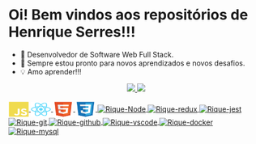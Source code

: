 # Oi! Bem vindos aos repositórios de Henrique Serres!!!
- 🎯 Desenvolvedor de Software Web Full Stack.
- 🌱 Sempre estou pronto para novos aprendizados e novos desafios.
- 💡 Amo aprender!!!
<div align="center">
  <a href="https://github.com/HenriqueSerres">
  <img height="180em" src="https://github-readme-stats.vercel.app/api?username=HenriqueSerres&show_icons=true&theme=dracula&include_all_commits=true&count_private=true"/>
  <img height="180em" src="https://github-readme-stats.vercel.app/api/top-langs/?username=HenriqueSerres&layout=compact&langs_count=7&theme=dracula"/>
</div>
<div style="display: inline_block"><br>
  <img align="center" alt="Rique-Js" height="30" width="40" src="https://raw.githubusercontent.com/devicons/devicon/master/icons/javascript/javascript-plain.svg">
  <img align="center" alt="Rique-React" height="30" width="40" src="https://raw.githubusercontent.com/devicons/devicon/master/icons/react/react-original.svg">
  <img align="center" alt="Rique-HTML" height="30" width="40" src="https://raw.githubusercontent.com/devicons/devicon/master/icons/html5/html5-original.svg">
  <img align="center" alt="Rique-CSS" height="30" width="40" src="https://raw.githubusercontent.com/devicons/devicon/master/icons/css3/css3-original.svg">
  
  <img align="center" alt="Rique-Node" height="30" width="40" src="https://cdn.jsdelivr.net/gh/devicons/devicon/icons/nodejs/nodejs-original.svg" />
          
  <img align="center" alt="Rique-redux" height="30" width="40" src="https://cdn.jsdelivr.net/gh/devicons/devicon/icons/redux/redux-original.svg" />       
 
  <img align="center" alt="Rique-jest" height="30" width="40" src="https://cdn.jsdelivr.net/gh/devicons/devicon/icons/jest/jest-plain.svg" />
  
  <img align="center" alt="Rique-git" height="30" width="40" src="https://cdn.jsdelivr.net/gh/devicons/devicon/icons/git/git-original.svg" />
  
  <img align="center" alt="Rique-github" height="30" width="40" src="https://cdn.jsdelivr.net/gh/devicons/devicon/icons/github/github-original.svg" />
    
  <img align="center" alt="Rique-vscode" height="30" width="40" src="https://cdn.jsdelivr.net/gh/devicons/devicon/icons/vscode/vscode-original.svg" />      
  <img align="center" alt="Rique-docker" height="30" width="40" src="https://cdn.jsdelivr.net/gh/devicons/devicon/icons/docker/docker-original-wordmark.svg" />
     
  <img align="center" alt="Rique-mysql" height="30" width="40" src="https://cdn.jsdelivr.net/gh/devicons/devicon/icons/mysql/mysql-plain-wordmark.svg" />     
   </div>
          
  ##
